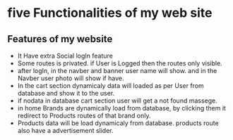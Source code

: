 # five Functionalities of my web site

## Features of my website
+ It Have extra Social logIn feature
+ Some routes is privated. if User is Logged then the routes only visible.
+ after logIn, in the navber and banner user name will show. and in the Navber user photo will show if have.
+ In the cart section dynamicaly data will loaded as per User from database and show it to the user.
+ if nodata in database cart section user will get a not found massege.
+ in home Brands are dynamically load from database, by clicking them it redirect to Products routes of that brand only.
+ Products data will be load dynamicaly from database. products route also have a advertisement slider.
